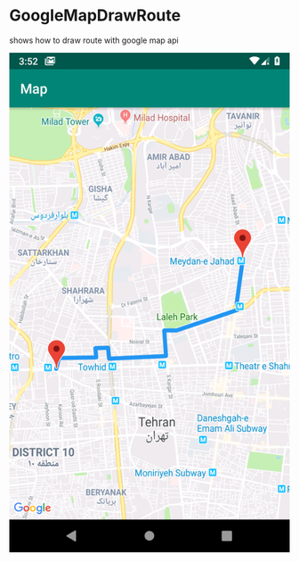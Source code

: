 # GoogleMapDrawRoute
shows how to draw route with google map api

![alt text](https://github.com/MohammadFahimi/GoogleMapDrawRoute/blob/master/Screenshot_1553772135.png)
